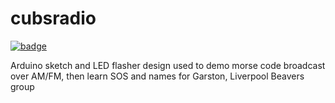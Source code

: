 # cubsradio
[![badge](https://cloud.githubusercontent.com/assets/128456/7297426/9310b138-e9c0-11e4-91aa-5f9812f3fd93.jpg)](http://youtu.be/zz-be-cAqws)

Arduino sketch and LED flasher design used to demo morse code broadcast over AM/FM, then learn SOS and names for Garston, Liverpool Beavers group 
